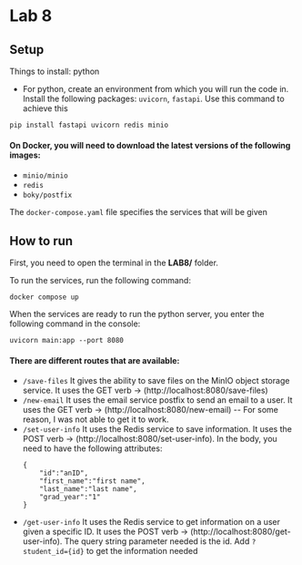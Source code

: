 # Lab 8
## Setup
Things to install: python

- For python, create an environment from which you will run the code in. Install the following packages: ```uvicorn```, ```fastapi```. Use this command to achieve this
```
pip install fastapi uvicorn redis minio
```

#### On Docker, you will need to download the latest versions of the following images:
- ```minio/minio```
- ```redis```
- ```boky/postfix```

The ```docker-compose.yaml``` file specifies the services that will be given 

## How to run
First, you need to open the terminal in the **LAB8/** folder.

To run the services, run the following command:
```
docker compose up
```
When the services are ready to run the python server, you enter the following command in the console:
```
uvicorn main:app --port 8080
```

#### There are different routes that are available:
- ```/save-files``` It gives the ability to save files on the MinIO object storage service. It uses the GET verb -> (http://localhost:8080/save-files)
- ```/new-email``` It uses the email service postfix to send an email to a user. It uses the GET verb -> (http://localhost:8080/new-email) -- For some reason, I was not able to get it to work.
- ```/set-user-info``` It uses the Redis service to save information. It uses the POST verb -> (http://localhost:8080/set-user-info). In the body, you need to have the following attributes:
    ```
    {
        "id":"anID",
        "first_name":"first name",
        "last_name":"last name",
        "grad_year":"1"
    }
    ```
- ```/get-user-info``` It uses the Redis service to get information on a user given a specific ID. It uses the POST verb -> (http://localhost:8080/get-user-info). The query string parameter needed is the id. Add ```?student_id={id}``` to get the information needed
